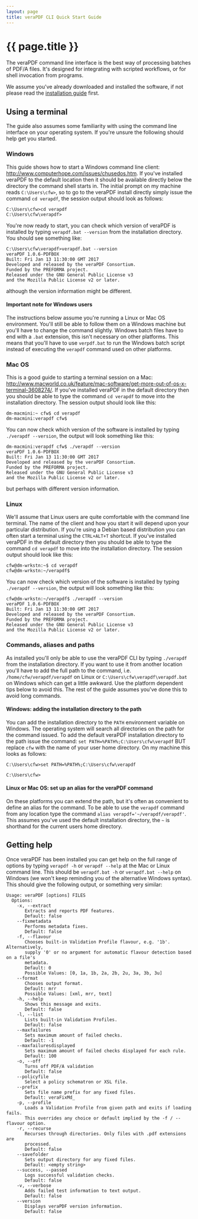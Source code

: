 ```yaml
---
layout: page
title: veraPDF CLI Quick Start Guide
---
```


{{ page.title }}
================
The veraPDF command line interface is the best way of processing batches of
PDF/A files. It's designed for integrating with scripted workflows, or for
shell invocation from programs.

We assume you've already downloaded and installed the software, if not please
read the [installation guide](/install) first.

Using a terminal
----------------
The guide also assumes some familiarity with using the command line interface
on your operating system. If you're unsure the following should help get you
started.

### Windows
This guide shows how to start a Windows command line client: http://www.computerhope.com/issues/chusedos.htm. If you've installed veraPDF to
the default location then it should be available directly below the directory
the command shell starts in. The initial prompt on my machine reads `C:\Users\cfw>`, so to go to the veraPDF install directly simply issue the
command `cd verapdf`, the session output should look as follows:

    C:\Users\cfw>cd verapdf
    C:\Users\cfw\verapdf>

You're now ready to start, you can check which version of veraPDF is installed
by typing `verapdf.bat --version` from the installation directory. You should see something like:

    C:\Users\cfw\verapdf>verapdf.bat --version
    veraPDF 1.0.6-PDFBOX
    Built: Fri Jan 13 11:30:00 GMT 2017
    Developed and released by the veraPDF Consortium.
    Funded by the PREFORMA project.
    Released under the GNU General Public License v3
    and the Mozilla Public License v2 or later.

although the version information might be different.

#### Important note for Windows users
The instructions below assume you're running a Linux or Mac OS environment.
You'll still be able to follow them on a Windows machine but you'll have to
change the command slightly. Windows batch files have to end with a `.bat`
extension, this isn't necessary on other platforms. This means that you'll have to use `verpdf.bat` to run the Windows batch script instead of executing the `verapdf` command used on other platforms.

### Mac OS
This is a good guide to starting a terminal session on a Mac: http://www.macworld.co.uk/feature/mac-software/get-more-out-of-os-x-terminal-3608274/. If you've installed veraPDF in the default directory then you should be
able to type the command `cd verapdf` to move into the installation directory. The session output should look like this:

    dm-macmini:~ cfw$ cd verapdf
    dm-macmini:verapdf cfw$

You can now check which version of the software is installed by typing
`./verapdf --version`, the output will look something like this:

    dm-macmini:verapdf cfw$ ./verapdf --version
    veraPDF 1.0.6-PDFBOX
    Built: Fri Jan 13 11:30:00 GMT 2017
    Developed and released by the veraPDF Consortium.
    Funded by the PREFORMA project.
    Released under the GNU General Public License v3
    and the Mozilla Public License v2 or later.

but perhaps with different version information.

### Linux
We'll assume that Linux users are quite comfortable with the command line
terminal. The name of the client and how you start it will depend upon your
particular distribution. If you're using a Debian based distribution you can
often start a terminal using the `CTRL+ALT+T` shortcut. If you've installed veraPDF in the default directory then you should be
able to type the command `cd verapdf` to move into the installation directory. The session output should look like this:

    cfw@dm-wrkstn:~$ cd verapdf
    cfw@dm-wrkstn:~/verapdf$

You can now check which version of the software is installed by typing
`./verapdf --version`, the output will look something like this:

    cfw@dm-wrkstn:~/verapdf$ ./verapdf --version
    veraPDF 1.0.6-PDFBOX
    Built: Fri Jan 13 11:30:00 GMT 2017
    Developed and released by the veraPDF Consortium.
    Funded by the PREFORMA project.
    Released under the GNU General Public License v3
    and the Mozilla Public License v2 or later.

### Commands, aliases and paths
As installed you'll only be able to use the veraPDF CLI by typing `./verapdf` from the installation directory. If you want to use it from another location
you'll have to add the full path to the command, i.e. `/home/cfw/verapdf/verapdf` on Linux or `C:\Users\cfw\verapdf\verapdf.bat`
on Windows which can get a little awkward. Use the platform dependent tips
below to avoid this. The rest of the guide assumes you've done this to avoid
long commands.

#### Windows: adding the installation directory to the path
You can add the installation directory to the `PATH` environment variable on
Windows. The operating system will search all directories on the path for the
command issued. To add the default veraPDF installation directory to the path
issue the command: `set PATH=%PATH%;C:\Users\cfw\verapdf` BUT replace `cfw` with
the name of your user home directory. On my machine this looks as follows:

    C:\Users\cfw>set PATH=%PATH%;C:\Users\cfw\verapdf

    C:\Users\cfw>

#### Linux or Mac OS: set up an alias for the veraPDF command
On these platforms you can extend the path, but it's often as convenient to
define an alias for the command. To be able to use the `verapdf` command from
any location type the command `alias verapdf='~/verapdf/verapdf'`. This assumes
you've used the default installation directory, the `~` is shorthand for the
current users home directory.

Getting help
-----------
Once veraPDF has been installed you can get help on the full range of options by
typing `verapdf -h` or `verapdf --help` at the Mac or Linux command line. This
should be `verapdf.bat -h` or `verapdf.bat --help` on Windows (we won't keep
reminding you of the alternative Windows syntax). This should give the following
output, or something very similar:

    Usage: veraPDF [options] FILES
      Options:
        -x, --extract
           Extracts and reports PDF features.
           Default: false
        --fixmetadata
           Performs metadata fixes.
           Default: false
        -f, --flavour
           Chooses built-in Validation Profile flavour, e.g. '1b'. Alternatively,
           supply '0' or no argument for automatic flavour detection based on a file's
           metadata.
           Default: 0
           Possible Values: [0, 1a, 1b, 2a, 2b, 2u, 3a, 3b, 3u]
        --format
           Chooses output format.
           Default: mrr
           Possible Values: [xml, mrr, text]
        -h, --help
           Shows this message and exits.
           Default: false
        -l, --list
           Lists built-in Validation Profiles.
           Default: false
        --maxfailures
           Sets maximum amount of failed checks.
           Default: -1
        --maxfailuresdisplayed
           Sets maximum amount of failed checks displayed for each rule.
           Default: 100
        -o, --off
           Turns off PDF/A validation
           Default: false
        --policyfile
           Select a policy schematron or XSL file.
        --prefix
           Sets file name prefix for any fixed files.
           Default: veraFixMd_
        -p, --profile
           Loads a Validation Profile from given path and exits if loading fails.
           This overrides any choice or default implied by the -f / --flavour option.
        -r, --recurse
           Recurses through directories. Only files with .pdf extensions are
           processed.
           Default: false
        --savefolder
           Sets output directory for any fixed files.
           Default: <empty string>
        --success, --passed
           Logs successful validation checks.
           Default: false
        -v, --verbose
           Adds failed test information to text output.
           Default: false
        --version
           Displays veraPDF version information.
           Default: false
